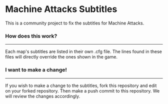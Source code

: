 # Machine Attacks Subtitles
This is a community project to fix the subtitles for Machine Attacks.

### How does this work?
---
Each map's subtitles are listed in their own .cfg file. The lines found in these files will directly override the ones shown in the game.

### I want to make a change!
---
If you wish to make a change to the subtitles, fork this repository and edit on your forked repository. Then make a push commit to this repository. We will review the changes accordingly.
